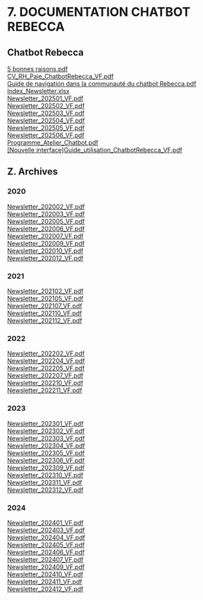 # 7. DOCUMENTATION CHATBOT REBECCA
## Chatbot Rebecca
[5 bonnes raisons.pdf](https://raw.githubusercontent.com/CISIRH/espace-noyau/main/Noyau%20RH%20FPE/7.%20DOCUMENTATION%20CHATBOT%20REBECCA/Chatbot%20Rebecca/5%20bonnes%20raisons.pdf)<br/>
[CV_RH_Paie_ChatbotRebecca_VF.pdf](https://raw.githubusercontent.com/CISIRH/espace-noyau/main/Noyau%20RH%20FPE/7.%20DOCUMENTATION%20CHATBOT%20REBECCA/Chatbot%20Rebecca/CV_RH_Paie_ChatbotRebecca_VF.pdf)<br/>
[Guide de navigation dans la communauté du chatbot Rebecca.pdf](https://raw.githubusercontent.com/CISIRH/espace-noyau/main/Noyau%20RH%20FPE/7.%20DOCUMENTATION%20CHATBOT%20REBECCA/Chatbot%20Rebecca/Guide%20de%20navigation%20dans%20la%20communauté%20du%20chatbot%20Rebecca.pdf)<br/>
[Index_Newsletter.xlsx](https://raw.githubusercontent.com/CISIRH/espace-noyau/main/Noyau%20RH%20FPE/7.%20DOCUMENTATION%20CHATBOT%20REBECCA/Chatbot%20Rebecca/Index_Newsletter.xlsx)<br/>
[Newsletter_202501_VF.pdf](https://raw.githubusercontent.com/CISIRH/espace-noyau/main/Noyau%20RH%20FPE/7.%20DOCUMENTATION%20CHATBOT%20REBECCA/Chatbot%20Rebecca/Newsletter_202501_VF.pdf)<br/>
[Newsletter_202502_VF.pdf](https://raw.githubusercontent.com/CISIRH/espace-noyau/main/Noyau%20RH%20FPE/7.%20DOCUMENTATION%20CHATBOT%20REBECCA/Chatbot%20Rebecca/Newsletter_202502_VF.pdf)<br/>
[Newsletter_202503_VF.pdf](https://raw.githubusercontent.com/CISIRH/espace-noyau/main/Noyau%20RH%20FPE/7.%20DOCUMENTATION%20CHATBOT%20REBECCA/Chatbot%20Rebecca/Newsletter_202503_VF.pdf)<br/>
[Newsletter_202504_VF.pdf](https://raw.githubusercontent.com/CISIRH/espace-noyau/main/Noyau%20RH%20FPE/7.%20DOCUMENTATION%20CHATBOT%20REBECCA/Chatbot%20Rebecca/Newsletter_202504_VF.pdf)<br/>
[Newsletter_202505_VF.pdf](https://raw.githubusercontent.com/CISIRH/espace-noyau/main/Noyau%20RH%20FPE/7.%20DOCUMENTATION%20CHATBOT%20REBECCA/Chatbot%20Rebecca/Newsletter_202505_VF.pdf)<br/>
[Newsletter_202506_VF.pdf](https://raw.githubusercontent.com/CISIRH/espace-noyau/main/Noyau%20RH%20FPE/7.%20DOCUMENTATION%20CHATBOT%20REBECCA/Chatbot%20Rebecca/Newsletter_202506_VF.pdf)<br/>
[Programme_Atelier_Chatbot.pdf](https://raw.githubusercontent.com/CISIRH/espace-noyau/main/Noyau%20RH%20FPE/7.%20DOCUMENTATION%20CHATBOT%20REBECCA/Chatbot%20Rebecca/Programme_Atelier_Chatbot.pdf)<br/>
[[Nouvelle interface]Guide_utilisation_ChatbotRebecca_VF.pdf](https://raw.githubusercontent.com/CISIRH/espace-noyau/main/Noyau%20RH%20FPE/7.%20DOCUMENTATION%20CHATBOT%20REBECCA/Chatbot%20Rebecca/%5BNouvelle%20interface%5DGuide_utilisation_ChatbotRebecca_VF.pdf)<br/>
## Z. Archives
### 2020
[Newsletter_202002_VF.pdf](https://raw.githubusercontent.com/CISIRH/espace-noyau/main/Noyau%20RH%20FPE/7.%20DOCUMENTATION%20CHATBOT%20REBECCA/Z.%20Archives/2020/Newsletter_202002_VF.pdf)<br/>
[Newsletter_202003_VF.pdf](https://raw.githubusercontent.com/CISIRH/espace-noyau/main/Noyau%20RH%20FPE/7.%20DOCUMENTATION%20CHATBOT%20REBECCA/Z.%20Archives/2020/Newsletter_202003_VF.pdf)<br/>
[Newsletter_202005_VF.pdf](https://raw.githubusercontent.com/CISIRH/espace-noyau/main/Noyau%20RH%20FPE/7.%20DOCUMENTATION%20CHATBOT%20REBECCA/Z.%20Archives/2020/Newsletter_202005_VF.pdf)<br/>
[Newsletter_202006_VF.pdf](https://raw.githubusercontent.com/CISIRH/espace-noyau/main/Noyau%20RH%20FPE/7.%20DOCUMENTATION%20CHATBOT%20REBECCA/Z.%20Archives/2020/Newsletter_202006_VF.pdf)<br/>
[Newsletter_202007_VF.pdf](https://raw.githubusercontent.com/CISIRH/espace-noyau/main/Noyau%20RH%20FPE/7.%20DOCUMENTATION%20CHATBOT%20REBECCA/Z.%20Archives/2020/Newsletter_202007_VF.pdf)<br/>
[Newsletter_202009_VF.pdf](https://raw.githubusercontent.com/CISIRH/espace-noyau/main/Noyau%20RH%20FPE/7.%20DOCUMENTATION%20CHATBOT%20REBECCA/Z.%20Archives/2020/Newsletter_202009_VF.pdf)<br/>
[Newsletter_202010_VF.pdf](https://raw.githubusercontent.com/CISIRH/espace-noyau/main/Noyau%20RH%20FPE/7.%20DOCUMENTATION%20CHATBOT%20REBECCA/Z.%20Archives/2020/Newsletter_202010_VF.pdf)<br/>
[Newsletter_202012_VF.pdf](https://raw.githubusercontent.com/CISIRH/espace-noyau/main/Noyau%20RH%20FPE/7.%20DOCUMENTATION%20CHATBOT%20REBECCA/Z.%20Archives/2020/Newsletter_202012_VF.pdf)<br/>
### 2021
[Newsletter_202102_VF.pdf](https://raw.githubusercontent.com/CISIRH/espace-noyau/main/Noyau%20RH%20FPE/7.%20DOCUMENTATION%20CHATBOT%20REBECCA/Z.%20Archives/2021/Newsletter_202102_VF.pdf)<br/>
[Newsletter_202105_VF.pdf](https://raw.githubusercontent.com/CISIRH/espace-noyau/main/Noyau%20RH%20FPE/7.%20DOCUMENTATION%20CHATBOT%20REBECCA/Z.%20Archives/2021/Newsletter_202105_VF.pdf)<br/>
[Newsletter_202107_VF.pdf](https://raw.githubusercontent.com/CISIRH/espace-noyau/main/Noyau%20RH%20FPE/7.%20DOCUMENTATION%20CHATBOT%20REBECCA/Z.%20Archives/2021/Newsletter_202107_VF.pdf)<br/>
[Newsletter_202110_VF.pdf](https://raw.githubusercontent.com/CISIRH/espace-noyau/main/Noyau%20RH%20FPE/7.%20DOCUMENTATION%20CHATBOT%20REBECCA/Z.%20Archives/2021/Newsletter_202110_VF.pdf)<br/>
[Newsletter_202112_VF.pdf](https://raw.githubusercontent.com/CISIRH/espace-noyau/main/Noyau%20RH%20FPE/7.%20DOCUMENTATION%20CHATBOT%20REBECCA/Z.%20Archives/2021/Newsletter_202112_VF.pdf)<br/>
### 2022
[Newsletter_202202_VF.pdf](https://raw.githubusercontent.com/CISIRH/espace-noyau/main/Noyau%20RH%20FPE/7.%20DOCUMENTATION%20CHATBOT%20REBECCA/Z.%20Archives/2022/Newsletter_202202_VF.pdf)<br/>
[Newsletter_202204_VF.pdf](https://raw.githubusercontent.com/CISIRH/espace-noyau/main/Noyau%20RH%20FPE/7.%20DOCUMENTATION%20CHATBOT%20REBECCA/Z.%20Archives/2022/Newsletter_202204_VF.pdf)<br/>
[Newsletter_202205_VF.pdf](https://raw.githubusercontent.com/CISIRH/espace-noyau/main/Noyau%20RH%20FPE/7.%20DOCUMENTATION%20CHATBOT%20REBECCA/Z.%20Archives/2022/Newsletter_202205_VF.pdf)<br/>
[Newsletter_202207_VF.pdf](https://raw.githubusercontent.com/CISIRH/espace-noyau/main/Noyau%20RH%20FPE/7.%20DOCUMENTATION%20CHATBOT%20REBECCA/Z.%20Archives/2022/Newsletter_202207_VF.pdf)<br/>
[Newsletter_202210_VF.pdf](https://raw.githubusercontent.com/CISIRH/espace-noyau/main/Noyau%20RH%20FPE/7.%20DOCUMENTATION%20CHATBOT%20REBECCA/Z.%20Archives/2022/Newsletter_202210_VF.pdf)<br/>
[Newsletter_202211_VF.pdf](https://raw.githubusercontent.com/CISIRH/espace-noyau/main/Noyau%20RH%20FPE/7.%20DOCUMENTATION%20CHATBOT%20REBECCA/Z.%20Archives/2022/Newsletter_202211_VF.pdf)<br/>
### 2023
[Newsletter_202301_VF.pdf](https://raw.githubusercontent.com/CISIRH/espace-noyau/main/Noyau%20RH%20FPE/7.%20DOCUMENTATION%20CHATBOT%20REBECCA/Z.%20Archives/2023/Newsletter_202301_VF.pdf)<br/>
[Newsletter_202302_VF.pdf](https://raw.githubusercontent.com/CISIRH/espace-noyau/main/Noyau%20RH%20FPE/7.%20DOCUMENTATION%20CHATBOT%20REBECCA/Z.%20Archives/2023/Newsletter_202302_VF.pdf)<br/>
[Newsletter_202303_VF.pdf](https://raw.githubusercontent.com/CISIRH/espace-noyau/main/Noyau%20RH%20FPE/7.%20DOCUMENTATION%20CHATBOT%20REBECCA/Z.%20Archives/2023/Newsletter_202303_VF.pdf)<br/>
[Newsletter_202304_VF.pdf](https://raw.githubusercontent.com/CISIRH/espace-noyau/main/Noyau%20RH%20FPE/7.%20DOCUMENTATION%20CHATBOT%20REBECCA/Z.%20Archives/2023/Newsletter_202304_VF.pdf)<br/>
[Newsletter_202305_VF.pdf](https://raw.githubusercontent.com/CISIRH/espace-noyau/main/Noyau%20RH%20FPE/7.%20DOCUMENTATION%20CHATBOT%20REBECCA/Z.%20Archives/2023/Newsletter_202305_VF.pdf)<br/>
[Newsletter_202306_VF.pdf](https://raw.githubusercontent.com/CISIRH/espace-noyau/main/Noyau%20RH%20FPE/7.%20DOCUMENTATION%20CHATBOT%20REBECCA/Z.%20Archives/2023/Newsletter_202306_VF.pdf)<br/>
[Newsletter_202309_VF.pdf](https://raw.githubusercontent.com/CISIRH/espace-noyau/main/Noyau%20RH%20FPE/7.%20DOCUMENTATION%20CHATBOT%20REBECCA/Z.%20Archives/2023/Newsletter_202309_VF.pdf)<br/>
[Newsletter_202310_VF.pdf](https://raw.githubusercontent.com/CISIRH/espace-noyau/main/Noyau%20RH%20FPE/7.%20DOCUMENTATION%20CHATBOT%20REBECCA/Z.%20Archives/2023/Newsletter_202310_VF.pdf)<br/>
[Newsletter_202311_VF.pdf](https://raw.githubusercontent.com/CISIRH/espace-noyau/main/Noyau%20RH%20FPE/7.%20DOCUMENTATION%20CHATBOT%20REBECCA/Z.%20Archives/2023/Newsletter_202311_VF.pdf)<br/>
[Newsletter_202312_VF.pdf](https://raw.githubusercontent.com/CISIRH/espace-noyau/main/Noyau%20RH%20FPE/7.%20DOCUMENTATION%20CHATBOT%20REBECCA/Z.%20Archives/2023/Newsletter_202312_VF.pdf)<br/>
### 2024
[Newsletter_202401_VF.pdf](https://raw.githubusercontent.com/CISIRH/espace-noyau/main/Noyau%20RH%20FPE/7.%20DOCUMENTATION%20CHATBOT%20REBECCA/Z.%20Archives/2024/Newsletter_202401_VF.pdf)<br/>
[Newsletter_202403_VF.pdf](https://raw.githubusercontent.com/CISIRH/espace-noyau/main/Noyau%20RH%20FPE/7.%20DOCUMENTATION%20CHATBOT%20REBECCA/Z.%20Archives/2024/Newsletter_202403_VF.pdf)<br/>
[Newsletter_202404_VF.pdf](https://raw.githubusercontent.com/CISIRH/espace-noyau/main/Noyau%20RH%20FPE/7.%20DOCUMENTATION%20CHATBOT%20REBECCA/Z.%20Archives/2024/Newsletter_202404_VF.pdf)<br/>
[Newsletter_202405_VF.pdf](https://raw.githubusercontent.com/CISIRH/espace-noyau/main/Noyau%20RH%20FPE/7.%20DOCUMENTATION%20CHATBOT%20REBECCA/Z.%20Archives/2024/Newsletter_202405_VF.pdf)<br/>
[Newsletter_202406_VF.pdf](https://raw.githubusercontent.com/CISIRH/espace-noyau/main/Noyau%20RH%20FPE/7.%20DOCUMENTATION%20CHATBOT%20REBECCA/Z.%20Archives/2024/Newsletter_202406_VF.pdf)<br/>
[Newsletter_202407_VF.pdf](https://raw.githubusercontent.com/CISIRH/espace-noyau/main/Noyau%20RH%20FPE/7.%20DOCUMENTATION%20CHATBOT%20REBECCA/Z.%20Archives/2024/Newsletter_202407_VF.pdf)<br/>
[Newsletter_202409_VF.pdf](https://raw.githubusercontent.com/CISIRH/espace-noyau/main/Noyau%20RH%20FPE/7.%20DOCUMENTATION%20CHATBOT%20REBECCA/Z.%20Archives/2024/Newsletter_202409_VF.pdf)<br/>
[Newsletter_202410_VF.pdf](https://raw.githubusercontent.com/CISIRH/espace-noyau/main/Noyau%20RH%20FPE/7.%20DOCUMENTATION%20CHATBOT%20REBECCA/Z.%20Archives/2024/Newsletter_202410_VF.pdf)<br/>
[Newsletter_202411_VF.pdf](https://raw.githubusercontent.com/CISIRH/espace-noyau/main/Noyau%20RH%20FPE/7.%20DOCUMENTATION%20CHATBOT%20REBECCA/Z.%20Archives/2024/Newsletter_202411_VF.pdf)<br/>
[Newsletter_202412_VF.pdf](https://raw.githubusercontent.com/CISIRH/espace-noyau/main/Noyau%20RH%20FPE/7.%20DOCUMENTATION%20CHATBOT%20REBECCA/Z.%20Archives/2024/Newsletter_202412_VF.pdf)<br/>

